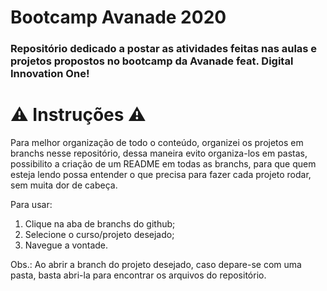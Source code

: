 # Bootcamp Avanade 2020
### Repositório dedicado a postar as atividades feitas nas aulas e projetos propostos no bootcamp da Avanade feat. Digital Innovation One!

# :warning: Instruções :warning:

Para melhor organização de todo o conteúdo, organizei os projetos em branchs nesse repositório, dessa maneira evito organiza-los em pastas, possibilito a criação de um README em todas as branchs, para que quem esteja lendo possa entender o que precisa para fazer cada projeto rodar, sem muita dor de cabeça.

Para usar:

1. Clique na aba de branchs do github;
2. Selecione o curso/projeto desejado;
3. Navegue a vontade.

Obs.: Ao abrir a branch do projeto desejado, caso depare-se com uma pasta, basta abri-la para encontrar os arquivos do repositório.